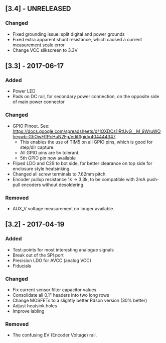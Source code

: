 
## [3.4] - UNRELEASED
### Changed
* Fixed grounding issue: split digital and power grounds
* Fixed extra apparent shunt resistance, which caused a current measurement scale error
* Change VCC silkscreen to 3.3V

## [3.3] - 2017-06-17
### Added
* Power LED
* Pads on DC rail, for secondary power connection, on the opposite side of main power connector

### Changed
* GPIO Pinout. See: https://docs.google.com/spreadsheets/d/1QXDCs1IRtUyG__M_9WruWOheywb-GhOwFtfPcHuN2Fg/edit#gid=404444347
  * This enables the use of TIM5 on all GPIO pins, which is good for step/dir capture.
  * All GPIO pins are 5v tolerant.
  * 5th GPIO pin now available
* Fliped LDO and C29 to bot side, for better clearance on top side for enclosure style heatsinking.
* Changed all screw terminals to 7.62mm pitch
* Encoder pullup resistance 1k -> 3.3k, to be compatible with 2mA push-pull encoders without desoldering.

### Removed
* AUX_V voltage measurement no longer available.


## [3.2] - 2017-04-19
### Added
* Test-points for most interesting analogue signals
* Break out of the SPI port
* Precision LDO for AVCC (analog VCC)
* Fiducials

### Changed
* Fix current sensor filter capacitor values
* Consolidate all 0.1" headers into two long rows
* Change MOSFETs to a slightly better Rdson version (30% better)
* Adjust heatsink holes
* Improve labling

### Removed
* The confusing EV (Encoder Voltage) rail.
